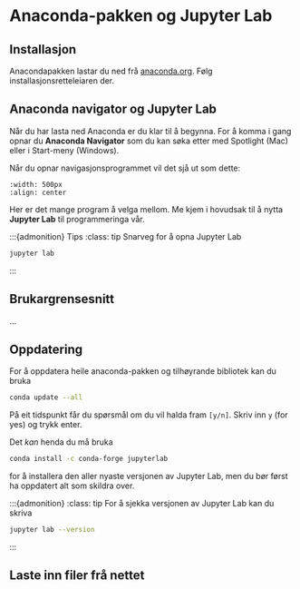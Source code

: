 # Anaconda-pakken og Jupyter Lab

## Installasjon

Anacondapakken lastar du ned frå [anaconda.org](https://www.anaconda.com/products/individual). Følg installasjonsretteleiaren der. 

## Anaconda navigator og Jupyter Lab

Når du har lasta ned Anaconda er du klar til å begynna. For å komma i gang opnar du **Anaconda Navigator** som du kan søka etter med Spotlight (Mac) eller i Start-meny (Windows).

Når du opnar navigasjonsprogrammet vil det sjå ut som dette:
```{image} img/navigator1.png
:width: 500px
:align: center
```

Her er det mange program å velga mellom. Me kjem i hovudsak til å nytta **Jupyter Lab** til programmeringa vår. 

:::{admonition} Tips
:class: tip
Snarveg for å opna Jupyter Lab
```bash
jupyter lab
```
:::

## Brukargrensesnitt

...

## Oppdatering
For å oppdatera heile anaconda-pakken og tilhøyrande bibliotek kan du bruka 
```bash
conda update --all
```
På eit tidspunkt får du spørsmål om du vil halda fram `[y/n]`. Skriv inn `y` (for yes) og trykk enter. 

Det _kan_ henda du må bruka
```bash
conda install -c conda-forge jupyterlab
```
for å installera den aller nyaste versjonen av Jupyter Lab, men du bør først ha oppdatert alt som skildra over. 

:::{admonition}
:class: tip
For å sjekka versjonen av Jupyter Lab kan du skriva
```bash
jupyter lab --version
``` 
:::

## Laste inn filer frå nettet
